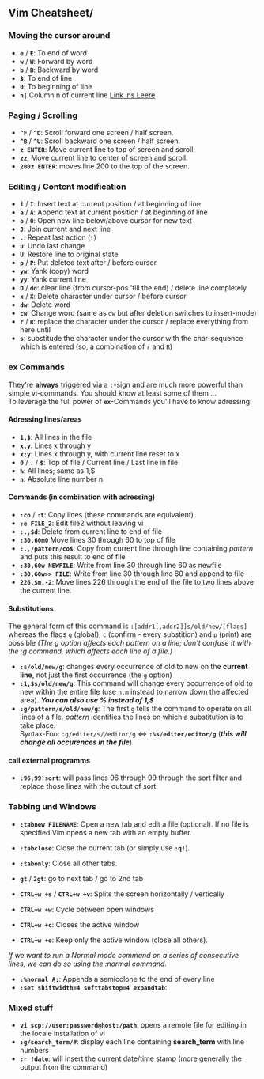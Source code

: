 ## Vim Cheatsheet/

### Moving the cursor around
- __`e`__ / __`E`__: To end of word
- __`w`__ / __`W`__: Forward by word 
- __`b`__ / __`B`__: Backward by word 
- __`$`__: To end of line
- __`0`__: To beginning of line 
- __`n|`__ Column n of current line
[Link ins Leere](http://www.golem.de)

### Paging / Scrolling
- __`^F`__ / __`^D`__: Scroll forward one screen / half screen.
- __`^B`__ / __`^U`__: Scroll backward one screen / half screen.
- __`z ENTER`__: Move current line to top of screen and scroll.
- __`zz`__: Move current line to center of screen and scroll.
- __`200z ENTER`__: moves line 200 to the top of the screen.

### Editing / Content modification
- __`i`__ / __`I`__: Insert text at current position / at beginning of line
- __`a`__ / __`A`__: Append text at current position / at beginning of line
- __`o`__ / __`O`__: Open new line below/above cursor for new text
- __`J`__: Join current and next line
- __`.`__: Repeat last action (__`!`__)
- __`u`__: Undo last change
- __`U`__: Restore line to original state
- __`p`__ / __`P`__: Put deleted text after / before cursor
- __`yw`__: Yank (copy) word
- __`yy`__: Yank current line
- __`D`__ / __`dd`__: clear line (from cursor-pos 'till the end) / delete line completely
- __`x`__ / __`X`__: Delete character under cursor / before cursor
- __`dw`__: Delete word
- __`cw`__: Change word (same as `dw` but after deletion switches to insert-mode)
- __`r`__ / __`R`__: replace the character under the cursor / replace everything from here until <esc>
- __`s`__: substitude the character under the cursor with the char-sequence which is entered (so, a combination of `r` and `R`)

### ex Commands
They're __always__ triggered via a `:`-sign and are much more powerful than simple vi-commands.
You should know at least some of them ...  <br/>
To leverage the full power of __`ex`__-Commands you'll have to know adressing:

#### Adressing lines/areas
- __`1,$`__: All lines in the file
- __`x,y`__: Lines x through y
- __`x;y`__: Lines x through y, with current line reset to x
- __`0`__ / __`.`__ / __`$`__: Top of file / Current line / Last line in file
- __`%`__: All lines; same as 1,$
- __`n`__: Absolute line number n

#### Commands (in combination with adressing)
- __`:co`__ / __`:t`__: Copy lines (these commands are equivalent)
- __`:e FILE_2`__: Edit file2 without leaving vi
- __`:.,$d`__: Delete from current line to end of file
- __`:30,60m0`__ Move lines 30 through 60 to top of file
- __`:.,/pattern/co$`__: Copy from current line through line containing _pattern_ and puts this result to end of file
- __`:30,60w NEWFILE`__: Write from line 30 through line 60 as newfile
- __`:30,60w>> FILE`__: Write from line 30 through line 60 and append to file
- __`226,$m.-2`__: Move lines 226 through the end of the file to two lines above the current line.


#### Substitutions
The general form of this command is `:[addr1[,addr2]]s/old/new/[flags]` whereas the flags `g` (global), `c` (confirm - every substition) and `p` (print) are possible _(The g option affects each pattern on a line; don't confuse it with the :g command, which affects each line of a file.)_

- __`:s/old/new/g`__: changes every occurrence of old to new on the __current line__, 
     not just the first occurrence (the `g` option)
- __`:1,$s/old/new/g`__: This command will change every occurrence of old to new within the entire 
     file (use `n,m` instead to narrow down the affected area). ___You can also use % instead of 1,$___
- __`:g/pattern/s/old/new/g`__: The first `g` tells the command to operate on all lines of a file. 
      _pattern_ identifies the lines on which a substitution is to take place. <br/>
      Syntax-Foo: `:g/editer/s//editor/g` <=> __`:%s/editer/editor/g`__ (___this will change all occurences in the file___)

#### call external programms 
- __`:96,99!sort`__: will pass lines 96 through 99 through the sort filter and replace those lines with the output of sort


### Tabbing und Windows 
- __`:tabnew FILENAME`__: Open a new tab and edit a file (optional). If no file is specified Vim opens a new tab with an empty buffer. 
- __`:tabclose`__: Close the current tab (or simply use __`:q!`__). 
- __`:tabonly`__: Close all other tabs. 
- __`gt`__ / __`2gt`__: go to next tab / go to 2nd tab

- __`CTRL+w +s`__ / __`CTRL+w +v`__: Splits the screen horizontally / vertically
- __`CTRL+w +w`__: Cycle between open windows
- __`CTRL+w +c`__: Closes the active window
- __`CTRL+w +o`__: Keep only the active window (close all others).


_If we want to run a Normal mode command on a series of consecutive lines, we can do so using the :normal command._

- __`:%normal A;`__: Appends a semicolone to the end of every line
- __`:set shiftwidth=4 softtabstop=4 expandtab`__:

### Mixed stuff
- __`vi scp://user:password@host:/path`__: opens a remote file for editing in the locale installation of vi
- __`:g/search_term/#`__: display each line containing __search_term__ with line numbers
- __`:r !date`__: will insert the current date/time stamp (more generally the output from the command)
